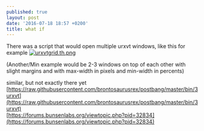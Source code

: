 ```yaml
---
published: true
layout: post
date: '2016-07-18 18:57 +0200'
title: what if
---
```

There was a script that would open multiple urxvt windows, like this for example
[![urxvtgrid.th.png](https://scrot.moe/images/2016/07/18/urxvtgrid.th.png)](https://scrot.moe/image/nacU)

(Another/Min example would be 2-3 windows on top of each other with slight margins and with max-width in pixels and min-width in percents)

similar, but not exactly there yet  
[https://raw.githubusercontent.com/brontosaurusrex/postbang/master/bin/3urxvt](https://raw.githubusercontent.com/brontosaurusrex/postbang/master/bin/3urxvt)  
[https://forums.bunsenlabs.org/viewtopic.php?pid=32834](https://forums.bunsenlabs.org/viewtopic.php?pid=32834)
